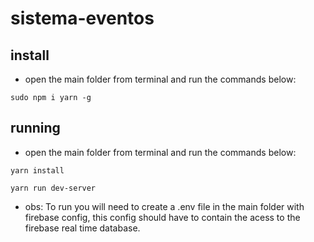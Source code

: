 # sistema-eventos

## install

* open the main folder from terminal and run the commands below:

```
sudo npm i yarn -g
```

## running

* open the main folder from terminal and run the commands below:

```
yarn install
```
```
yarn run dev-server
```
* obs: To run you will need to create a .env file in the main folder with firebase config, this config should have to contain the acess to the firebase real time database.
